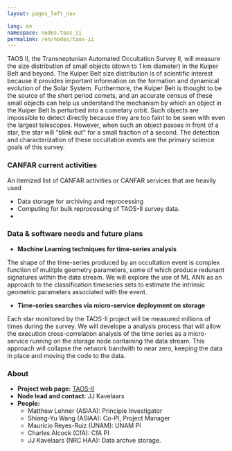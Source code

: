 ```yaml
---
layout: pages_left_nav

lang: en
namespace: nodes.taos_ii
permalink: /en/nodes/taos-ii
---
```


<!-- Content start -->

TAOS II, the Transneptunian Automated Occultation Survey II, will measure the size distribution of small objects (down to 1 km diameter) in the Kuiper Belt and beyond. The Kuiper Belt size distribution is of scientific interest because it provides important information on the formation and dynamical evolution of the Solar System. Furthermore, the Kuiper Belt is thought to be the source of the short period comets, and an accurate census of these small objects can help us understand the mechanism by which an object in the Kuiper Belt Is perturbed into a cometary orbit. Such objects are impossible to detect directly because they are too faint to be seen with even the largest telescopes. However, when such an object passes in front of a star, the star will "blink out" for a small fraction of a second. The detection and characterization of these occultation events are the primary science goals of this survey.


### CANFAR current activities

An itemized list of CANFAR activities or  CANFAR services that are heavily used


* Data storage for archiving and reprocessing
* Computing for bulk reprocessing of TAOS-II survey data.
*

### Data & software needs and future plans

* **Machine Learning techniques for time-series analysis**

The shape of the time-series produced by an occultation event is complex function of mulitple geometry parameters, some of which produce redunant signatures within the data stream. We will explore the use of ML ANN as an approach to the classification timeseries sets to estimate the intrinsic geometric parameters associated with the event. 

* **Time-series searches via micro-service deployment on storage**

Each star monitored by  the TAOS-II project will be measured millions of times during the survey.  We will develope a analysis process that will allow the execution cross-correlation analysis of the time series as a micro-service running on the storage node containing the data stream.  This approach will collapse the network bandwith to near zero, keeping the data in place and moving the code to the data.

### About

* **Project web page:** [TAOS-II](https://taos2.asiaa.sinica.edu.tw)
* **Node lead and contact:** JJ Kavelaars
* **People:**
  * Matthew Lehner (ASIAA): Principle Investigator
  * Shiang-Yu Wang (ASIAA): Co-PI, Project Manager
  * Mauricio Reyes-Ruiz (UNAM): UNAM PI
  * Charles Alcock (CfA): CfA PI
  * JJ Kavelaars (NRC HAA): Data archve storage.




<!-- Content end -->

